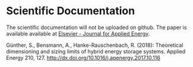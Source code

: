 Scientific Documentation
========================

The scientific documentation will not be uploaded on github. The paper is
available available at [Elsevier - Journal for Applied
Energy](http://dx.doi.org/10.1016/j.apenergy.2017.10.116).

Günther, S., Bensmann, A., Hanke-Rauschenbach, R. (2018): Theoretical
dimensioning and sizing limits of hybrid energy storage systems. Applied Energy
210, 127. <http://dx.doi.org/10.1016/j.apenergy.2017.10.116>

